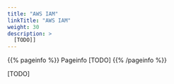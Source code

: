 ```yaml
---
title: "AWS IAM"
linkTitle: "AWS IAM"
weight: 30
description: >
  [TODO]]
---
```


{{% pageinfo %}}
Pageinfo [TODO]
{{% /pageinfo %}}

[TODO]